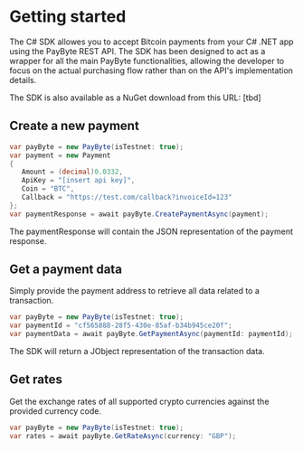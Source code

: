 # Getting started
The C# SDK allowes you to accept Bitcoin payments from your C# .NET app using the PayByte REST API.
The SDK has been designed to act as a wrapper for all the main PayByte functionalities, 
allowing the developer to focus on the actual purchasing flow rather than on the API's implementation details.

The SDK is also available as a NuGet download from this URL:  [tbd]

## Create a new payment

```csharp
var payByte = new PayByte(isTestnet: true);
var payment = new Payment
{
   Amount = (decimal)0.0332,
   ApiKey = "[insert api key]",
   Coin = "BTC",
   Callback = "https://test.com/callback?invoiceId=123"  
};
var paymentResponse = await payByte.CreatePaymentAsync(payment);
```

The paymentResponse will contain the JSON representation of the payment response. 

## Get a payment data

Simply provide the payment address to retrieve all data related to a transaction.

```csharp
var payByte = new PayByte(isTestnet: true);
var paymentId = "cf565888-28f5-430e-85af-b34b945ce20f";
var paymentData = await payByte.GetPaymentAsync(paymentId: paymentId);
```

The SDK will return a JObject representation of the transaction data.

## Get rates

Get the exchange rates of all supported crypto currencies against the provided currency code.

```csharp
var payByte = new PayByte(isTestnet: true); 
var rates = await payByte.GetRateAsync(currency: "GBP");
```
